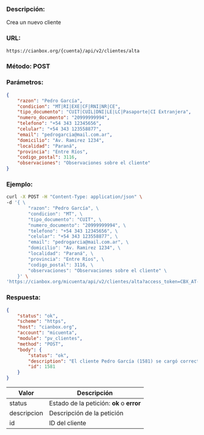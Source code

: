 ### Descripción:

Crea un nuevo cliente

### URL:

`https://cianbox.org/{cuenta}/api/v2/clientes/alta`

### Método: POST

### Parámetros:
```json
{
    "razon": "Pedro García",
    "condicion": "MT|RI|EXE|CF|RNI|NR|CE",
    "tipo_documento": "CUIT|CUIL|DNI|LE|LC|Pasaporte|CI Extranjera",
    "numero_documento": "20999999994",
    "telefono": "+54 343 12345656",
    "celular": "+54 343 123558877",
    "email": "pedrogarcia@mail.com.ar",
    "domicilio": "Av. Ramirez 1234",
    "localidad": "Paraná",
    "provincia": "Entre Ríos",
    "codigo_postal": 3116,
    "observaciones": "Observaciones sobre el cliente"
}
```

### Ejemplo:
```bash
curl -X POST -H "Content-Type: application/json" \
-d '{ \
        "razon": "Pedro García", \
        "condicion": "MT", \
        "tipo_documento": "CUIT", \
        "numero_documento": "20999999994", \
        "telefono": "+54 343 12345656", \
        "celular": "+54 343 123558877", \
        "email": "pedrogarcia@mail.com.ar", \
        "domicilio": "Av. Ramirez 1234", \
        "localidad": "Paraná", \
        "provincia": "Entre Ríos", \
        "codigo_postal": 3116, \
        "observaciones": "Observaciones sobre el cliente" \
    }' \
'https://cianbox.org/micuenta/api/v2/clientes/alta?access_token=CBX_AT-TcIHdWOvdpIMNsXG...'
```
### Respuesta:
```json
{
    "status": "ok",
    "scheme": "https",
    "host": "cianbox.org",
    "account": "micuenta",
    "module": "pv_clientes",
    "method": "POST",
    "body": {
        "status": "ok",
        "description": "El cliente Pedro García (1581) se cargó correctamente",
        "id": 1581
    }
}
```
|Valor         |Descripción |
|--------------|------------|
|status        |Estado de la petición: **ok** o **error**|
|descripcion   |Descripción de la petición|
|id            |ID del cliente|